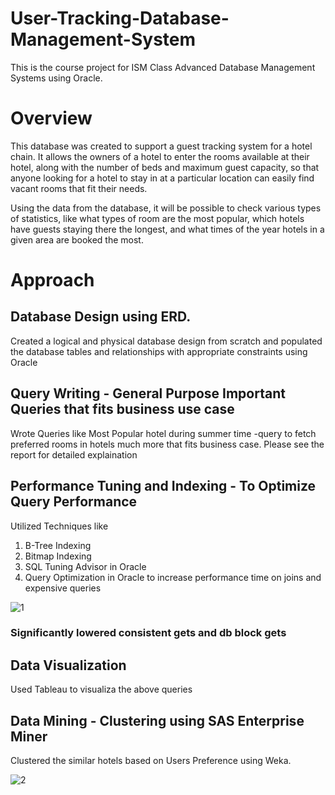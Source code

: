 # User-Tracking-Database-Management-System
This is the course project for ISM Class Advanced Database Management Systems using Oracle. 

# Overview
This database was created to support a guest tracking system for a hotel chain. It allows the
owners of a hotel to enter the rooms available at their hotel, along with the number of beds and
maximum guest capacity, so that anyone looking for a hotel to stay in at a particular location can
easily find vacant rooms that fit their needs.

Using the data from the
database, it will be possible to check various types of statistics, like what types of room are the
most popular, which hotels have guests staying there the longest, and what times of the year
hotels in a given area are booked the most.

# Approach
## Database Design using ERD. 
Created a logical and physical database design from scratch and populated the database tables and relationships with appropriate constraints using Oracle

## Query Writing - General Purpose Important Queries that fits business use case
Wrote Queries like Most Popular hotel during summer time
-query to fetch preferred rooms in hotels
much more that fits business case. Please see the report for detailed explaination

## Performance Tuning and Indexing - To Optimize Query Performance
Utilized Techniques like 
1) B-Tree Indexing
2) Bitmap Indexing
3) SQL Tuning Advisor in Oracle
4) Query Optimization in Oracle to increase performance time on joins and expensive queries

![1](https://user-images.githubusercontent.com/58057238/108137902-de29a100-708a-11eb-888a-3e584399a726.PNG)

### Significantly lowered consistent gets and db block gets

## Data Visualization 
Used Tableau to visualiza the above queries

## Data Mining - Clustering using SAS Enterprise Miner
Clustered the similar hotels based on Users Preference using Weka.

![2](https://user-images.githubusercontent.com/58057238/108137914-e2ee5500-708a-11eb-908b-8c275ec3be49.PNG)

